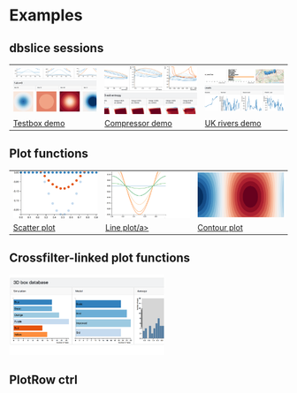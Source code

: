 # Examples

## **dbslice** sessions

<table>
<tr>
	<td><a href="http://dbslice.org/demos/testbox"> <img src="img/testboxSession.png" width="280"></a></td>
	<td><a href="http://dbslice.org/demos/comp3stg"> <img src="img/compSession.png" width="280"></a></td>
	<td><a href="http://dbslice.org/demos/ukrivers"> <img src="img/ukriversSession.png" width="280"></a></td> 
</tr>
<tr>
	<td><a href="http://dbslice.org/demos/testbox">Testbox demo</a></td>
	<td><a href="http://dbslice.org/demos/comp3stg">Compressor demo</a></td>
	<td><a href="http://dbslice.org/demos/ukrivers">UK rivers demo</a></td>
</tr>
</table>

## Plot functions

<table>
<tr>
	<td><a href="http://bl.ocks.org/grahampullan/40b82b8d605c6689c997e736a198aed6"> <img src="img/scatterPlot.png" width="280"></a></td>
	<td><a href="http://bl.ocks.org/grahampullan/6c79f396a87ff386ef56fa6dde170cb0"> <img src="img/linePlot.png" width="280"></a></td>
	<td><a href="http://bl.ocks.org/grahampullan/806086a83b8e2471a08576a009c38ba3"> <img src="img/contourPlot.png" width="280"></a></td> 
</tr>
<tr>
	<td><a href="http://bl.ocks.org/grahampullan/40b82b8d605c6689c997e736a198aed6">Scatter plot</a></td>
	<td><a href="http://bl.ocks.org/grahampullan/6c79f396a87ff386ef56fa6dde170cb0">Line plot/a></td>
	<td><a href="http://bl.ocks.org/grahampullan/806086a83b8e2471a08576a009c38ba3">Contour plot</a></td>
</tr>
</table>

## Crossfilter-linked plot functions

<a href="http://bl.ocks.org/grahampullan/8569646fadc2fb74026e22b04539f339"> <img src="img/3cfplots.png" width="280"></a> 

## PlotRow ctrl
